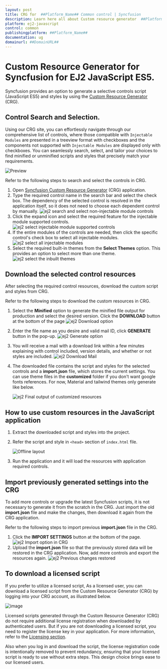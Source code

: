 ```yaml
---
layout: post
title: CRG for  ##Platform_Name## Common control | Syncfusion
description: Learn here all about Custom resource generator  ##Platform_Name##  Common control of Syncfusion Essential JS 2 and more.
platform: ej2-javascript
control: common
publishingplatform: ##Platform_Name##
documentation: ug
domainurl: ##DomainURL##
---
```


# Custom Resource Generator for Syncfusion for EJ2 JavaScript ES5.

Syncfusion provides an option to generate a selective controls script (JavaScript ES5) and styles by using the [Custom Resource Generator](https://crg.syncfusion.com/) (CRG). 

##  Control Search and Selection.

Using our CRG site, you can effortlessly navigate through our comprehensive list of controls, where those compatible with `Injectable Modules` are presented in a treeview format with checkboxes and the components not supported with `Injectable Modules` are displayed only with checkboxes. You can seamlessly search, select, and tailor your choices to find minified or unminified scripts and styles that precisely match your requirements.

![Preview](./images/controls-categorization.png)


Refer to the following steps to search and select the controls in CRG.

1. Open [Syncfusion Custom Resource Generator](https://crg.syncfusion.com/) (CRG) application.
2. Type the required control name in the search bar and select the check box. The dependency of the selected control is resolved in the application itself, so it does not need to choose each dependent control by manually.
![ej2 search and select non-injectable module controls](images/search-non-injectable.png)
3. Click the expand icon and select the required feature for the injectable module supported controls.
![ej2 select injectable module supported controls](images/select-injectable-module.png)
4. If the entire modules of the controls are needed, then click the specific control's check box to select all injectable modules.
![ej2 select all injectable modules](images/select-all-injectable.png)
5. Select the required built-in themes from the **Select Themes** option. This provides an option to select more than one theme.
![ej2 select the inbuilt themes](images/select-inbuilt-themes.png)

## Download the selected control resources

After selecting the required control resources, download the custom script and styles from CRG.

Refer to the following steps to download the custom resources in CRG.

1. Select the **Minified** option to generate the minified file output for production and select the desired version. Click the **DOWNLOAD** button at the bottom of the page
![ej2 Download option](images/download-option.png)
2. Enter the file name as you desire and valid mail ID, click **GENERATE** button in the pop-up.
![ej2 Generate option](images/generate-option.png)
3. You will receive a mail with a download link within a few minutes explaining with control included, version details, and whether or not styles are included.
![ej2 Download Mail](images/script-mail.png)
4. The downloaded file contains the script and styles for the selected controls and a **import.json** file, which stores the current settings. You can use theme files in the **customized** folder if you don't want google fonts references. For now, Material and tailwind themes only generate like below.
   
   ![ej2 Final output of customized resources](images/customized-resources.png)

## How to use custom resources in the JavaScript application

1. Extract the downloaded script and styles into the project.

2. Refer the script and style in `<head>` section of `index.html` file.

   ![Offline layout](images/offline-layout-crg.png)

3. Run the application and it will load the resources with application required controls.


## Import previously generated settings into the CRG

To add more controls or upgrade the latest Syncfusion scripts, it is not necessary to generate it from the scratch in the CRG. Just import the old **import.json** file and make the changes, then download it again from the CRG application.

Refer to the following steps to import previous **import.json** file in the CRG.

1.	Click the **IMPORT SETTINGS** button at the bottom of the page.
![ej2 Import option in CRG](images/import-option.png)
2. Upload the **import.json** file so that the previously stored data will be restored in the CRG application. Now, add more controls and export the resources again.
![ej2 Previous changes restored](images/previous-changes-restored.png)

## To download a licensed script

If you prefer to utilize a licensed script, As a licensed user, you can download a licensed script from the Custom Resource Generator (CRG) by logging into your CRG account, as illustrated below.

![image](images/licensed-profile.png)

Licensed scripts generated through the Custom Resource Generator (CRG) do not require additional license registration when downloaded by authenticated users. But if you are not downloading a licensed script, you need to register the license key in your application. For more information, refer to the [Licensing section](../js/licensing/license-key-registration.md).

Also when you log in and download the script, the license registration code is intentionally removed to prevent redundancy, ensuring that your licensed script is ready to use without extra steps. This design choice brings ease to our licensed users.


